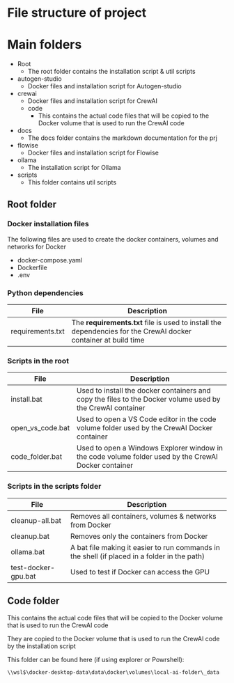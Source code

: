 # File structure of project

# Main folders

- Root
  - The root folder contains the installation script & util scripts
- autogen-studio
  - Docker files and installation script for Autogen-studio
- crewai
  - Docker files and installation script for CrewAI
  - code
    - This contains the actual code files that will be copied to the Docker volume that is used to run the CrewAI code
- docs
  - The docs folder contains the markdown documentation for the prj
- flowise
  - Docker files and installation script for Flowise
- ollama
  - The installation script for Ollama
- scripts
  - This folder contains util scripts

## Root folder

### Docker installation files
The following files are used to create the docker containers, volumes and networks for Docker
* docker-compose.yaml
* Dockerfile
* .env

### Python dependencies

| File | Description |
| ---- | ---- |
| requirements.txt | The **requirements.txt** file is used to install the dependencies for the CrewAI docker container at build time |



### Scripts in the root

| File | Description |
| ---- | ---- |
| install.bat | Used to install the docker containers and copy the files to the Docker volume used by the CrewAI container |
| open_vs_code.bat | Used to open a VS Code editor in the code volume folder used by the CrewAI Docker container |
| code_folder.bat | Used to open a Windows Explorer window in the code volume folder used by the CrewAI Docker container |

### Scripts in the scripts folder

| File | Description |
| ---- | ---- |
| cleanup-all.bat | Removes all containers, volumes & networks from Docker |
| cleanup.bat | Removes only the containers from Docker |
| ollama.bat | A bat file making it easier to run commands in the shell (if placed in a folder in the path) |
| test-docker-gpu.bat | Used to test if Docker can access the GPU |

## Code folder
This contains the actual code files that will be copied to the Docker volume that is used to run the CrewAI code

They are copied to the Docker volume that is used to run the CrewAI code by the installation script


This folder can be found here (if using explorer or Powrshell):

`\\wsl$\docker-desktop-data\data\docker\volumes\local-ai-folder\_data`

